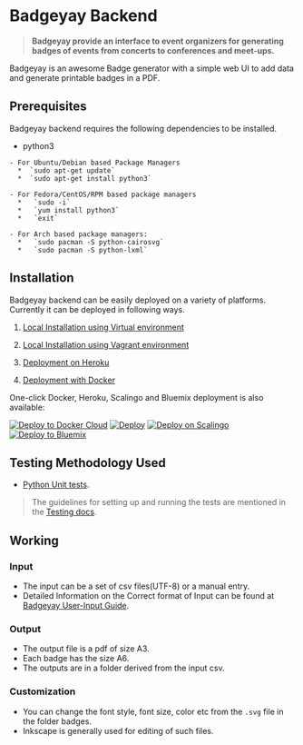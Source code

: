 # Badgeyay Backend

> **Badgeyay provide an interface to event organizers for generating badges of events from concerts to conferences and meet-ups.**

Badgeyay is an awesome Badge generator with a simple web UI to add data and generate printable badges in a PDF.

## Prerequisites

Badgeyay backend requires the following dependencies to be installed.
   - python3

    - For Ubuntu/Debian based Package Managers
      *  `sudo apt-get update`
      *  `sudo apt-get install python3`
  
    - For Fedora/CentOS/RPM based package managers
      *   `sudo -i`
      *   `yum install python3`
      *   `exit`

    - For Arch based package managers:
      *   `sudo pacman -S python-cairosvg`
      *   `sudo pacman -S python-lxml`

## Installation

Badgeyay backend can be easily deployed on a variety of platforms. Currently it can be deployed in following ways.

1. [Local Installation using Virtual environment](docs/installation/localvir.md)

2. [Local Installation using Vagrant environment](docs/installation/localvag.md)

3. [Deployment on Heroku](docs/installation/heroku.md)

4. [Deployment with Docker](docs/installation/docker.md)

One-click Docker, Heroku, Scalingo and Bluemix deployment is also available:

[![Deploy to Docker Cloud](https://files.cloud.docker.com/images/deploy-to-dockercloud.svg)](https://cloud.docker.com/stack/deploy/?repo=https://github.com/fossasia/badgeyay) [![Deploy](https://www.herokucdn.com/deploy/button.svg)](https://heroku.com/deploy?template=https://github.com/fossasia/badgeyay/tree/development) 
[![Deploy on Scalingo](https://cdn.scalingo.com/deploy/button.svg)](https://my.scalingo.com/deploy?source=https://github.com/fossasia/badgeyay#development) 
[![Deploy to Bluemix](https://bluemix.net/deploy/button.png)](https://bluemix.net/deploy?repository=https://github.com/fossasia/badgeyay&branch=development)


## Testing Methodology Used

* [Python Unit tests](https://docs.python.org/3/library/unittest.html).

> The guidelines for setting up and running the tests are mentioned in the [Testing docs](docs/test/testing.md).

## Working

### Input

- The input can be a set of csv files(UTF-8) or a manual entry.
- Detailed Information on the Correct format of Input can be found at [Badgeyay User-Input Guide](http://badgeyay.com/#/guide).

### Output

- The output file is a pdf of size A3.
- Each badge has the size A6.
- The outputs are in a folder derived from the input csv.

### Customization

- You can change the font style, font size, color etc from the `.svg` file in the folder badges.
- Inkscape is generally used for editing of such files.
